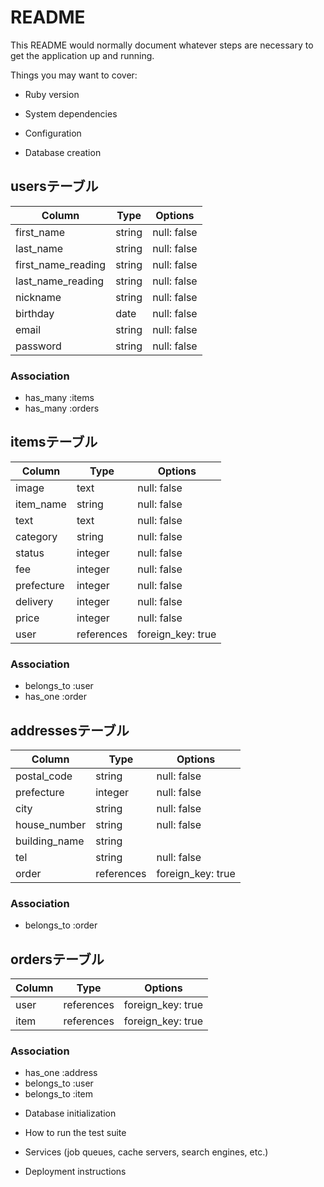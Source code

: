 # README

This README would normally document whatever steps are necessary to get the
application up and running.

Things you may want to cover:

* Ruby version

* System dependencies

* Configuration

* Database creation
## usersテーブル  
  
| Column             | Type   | Options     |  
| ------------------ | ------ | ----------- |  
| first_name         | string | null: false |  
| last_name          | string | null: false |  
| first_name_reading | string | null: false |  
| last_name_reading  | string | null: false |  
| nickname           | string | null: false |  
| birthday           | date   | null: false |  
| email              | string | null: false |  
| password           | string | null: false |  
  
### Association  
- has_many :items  
- has_many :orders  
  
## itemsテーブル  
  
| Column     | Type       | Options           |  
| ---------- | ---------- | ----------------- |  
| image      | text       | null: false       |  
| item_name  | string     | null: false       |  
| text       | text       | null: false       |  
| category   | string     | null: false       |  
| status     | integer    | null: false       |  
| fee        | integer    | null: false       |  
| prefecture | integer    | null: false       |  
| delivery   | integer    | null: false       |  
| price      | integer    | null: false       |  
| user       | references | foreign_key: true |  
  
### Association  
- belongs_to :user  
- has_one :order  
  
## addressesテーブル  
  
| Column        | Type       | Options           |  
| ------------- | ---------- | ----------------- |  
| postal_code   | string     | null: false       |  
| prefecture    | integer    | null: false       |  
| city          | string     | null: false       |  
| house_number  | string     | null: false       |  
| building_name | string     |                   |  
| tel           | string     | null: false       |  
| order         | references | foreign_key: true |  
  
### Association  
- belongs_to :order  
  
## ordersテーブル  
  
| Column  | Type       | Options           |  
| ------- | ---------- | ----------------- |  
| user    | references | foreign_key: true |  
| item    | references | foreign_key: true |  
  
### Association  
- has_one :address  
- belongs_to :user  
- belongs_to :item  
  
* Database initialization

* How to run the test suite

* Services (job queues, cache servers, search engines, etc.)

* Deployment instructions

